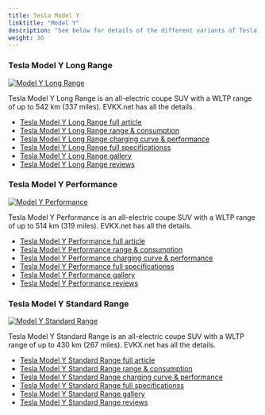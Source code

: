 ```yaml
---
title: Tesla Model Y
linktitle: "Model Y"
description: "See below for details of the different variants of Tesla Model Y"
weight: 30
---
```

### Tesla Model Y Long Range

<a href="model_y_long_range/"><img src="https://media.evkx.net/multimedia/models/tesla/model_y/model_y_long_range/main_1_st.jpg" class="img-fluid" alt="Model Y Long Range" ></a>

Tesla Model Y Long Range is an all-electric coupe SUV with a WLTP range of up to 542 km (337 miles). EVKX.net has all the details. 

- [Tesla Model Y Long Range full article](model_y_long_range/)
- [Tesla Model Y Long Range range & consumption](model_y_long_range/rangeandconsumption)
- [Tesla Model Y Long Range charging curve & performance](model_y_long_range/chargingcurve)
- [Tesla Model Y Long Range full specificationss](model_y_long_range/specifications)
- [Tesla Model Y Long Range gallery](model_y_long_range/gallery)
- [Tesla Model Y Long Range reviews](model_y_long_range/reviews)

### Tesla Model Y Performance

<a href="model_y_performance/"><img src="https://media.evkx.net/multimedia/models/tesla/model_y/model_y_performance/main_1_st.jpg" class="img-fluid" alt="Model Y Performance" ></a>

Tesla Model Y Performance is an all-electric coupe SUV with a WLTP range of up to 514 km (319 miles). EVKX.net has all the details. 

- [Tesla Model Y Performance full article](model_y_performance/)
- [Tesla Model Y Performance range & consumption](model_y_performance/rangeandconsumption)
- [Tesla Model Y Performance charging curve & performance](model_y_performance/chargingcurve)
- [Tesla Model Y Performance full specificationss](model_y_performance/specifications)
- [Tesla Model Y Performance gallery](model_y_performance/gallery)
- [Tesla Model Y Performance reviews](model_y_performance/reviews)

### Tesla Model Y Standard Range

<a href="model_y_standard_range/"><img src="https://media.evkx.net/multimedia/models/tesla/model_y/model_y_standard_range/main_1_st.jpg" class="img-fluid" alt="Model Y Standard Range" ></a>

Tesla Model Y Standard Range is an all-electric coupe SUV with a WLTP range of up to 430 km (267 miles). EVKX.net has all the details. 

- [Tesla Model Y Standard Range full article](model_y_standard_range/)
- [Tesla Model Y Standard Range range & consumption](model_y_standard_range/rangeandconsumption)
- [Tesla Model Y Standard Range charging curve & performance](model_y_standard_range/chargingcurve)
- [Tesla Model Y Standard Range full specificationss](model_y_standard_range/specifications)
- [Tesla Model Y Standard Range gallery](model_y_standard_range/gallery)
- [Tesla Model Y Standard Range reviews](model_y_standard_range/reviews)

